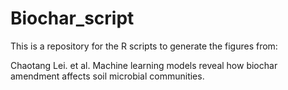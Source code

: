 # Biochar_script

This is a repository for the R scripts to generate the figures from:

Chaotang Lei. et al. Machine learning models reveal how biochar amendment affects soil microbial communities.
